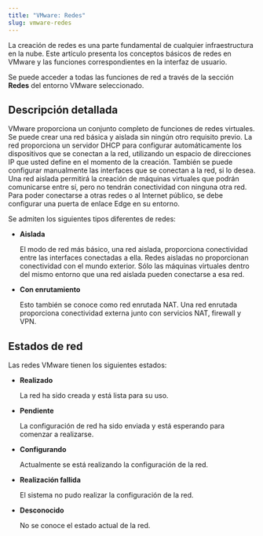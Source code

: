 ```yaml
---
title: "VMware: Redes"
slug: vmware-redes
---
```



La creación de redes es una parte fundamental de cualquier infraestructura en la nube. Este artículo presenta los conceptos básicos de redes en VMware y las funciones correspondientes en la interfaz de usuario.

Se puede acceder a todas las funciones de red a través de la sección **Redes** del entorno VMware seleccionado.

## Descripción detallada

VMware proporciona un conjunto completo de funciones de redes virtuales. Se puede crear una red básica y aislada sin ningún otro requisito previo. La red proporciona un servidor DHCP para configurar automáticamente los dispositivos que se conectan a la red, utilizando un espacio de direcciones IP que usted define en el momento de la creación. También se puede configurar manualmente las interfaces que se conectan a la red, si lo desea. Una red aislada permitirá la creación de máquinas virtuales que podrán comunicarse entre sí, pero no tendrán conectividad con ninguna otra red. Para poder conectarse a otras redes o al Internet público, se debe configurar una puerta de enlace Edge en su entorno.

Se admiten los siguientes tipos diferentes de redes:

-   **Aislada**

    El modo de red más básico, una red aislada, proporciona conectividad entre las interfaces conectadas a ella. Redes aisladas no proporcionan conectividad con el mundo exterior. Sólo las máquinas virtuales dentro del mismo entorno que una red aislada pueden conectarse a esa red.

-   **Con enrutamiento**

    Esto también se conoce como red enrutada NAT. Una red enrutada proporciona conectividad externa junto con servicios NAT, firewall y VPN.


## Estados de red

Las redes VMware tienen los siguientes estados:

-   **Realizado**

     La red ha sido creada y está lista para su uso.

-   **Pendiente**

     La configuración de red ha sido enviada y está esperando para comenzar a realizarse.

- **Configurando**

     Actualmente se está realizando la configuración de la red.

- **Realización fallida**

     El sistema no pudo realizar la configuración de la red.

-   **Desconocido**

     No se conoce el estado actual de la red.


